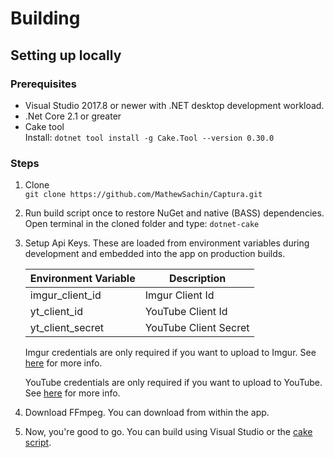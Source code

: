 # Building

## Setting up locally

### Prerequisites
- Visual Studio 2017.8 or newer with .NET desktop development workload.
- .Net Core 2.1 or greater
- Cake tool  
  Install: `dotnet tool install -g Cake.Tool --version 0.30.0`

### Steps
1. Clone  
   `git clone https://github.com/MathewSachin/Captura.git`
2. Run build script once to restore NuGet and native (BASS) dependencies.  
   Open terminal in the cloned folder and type: `dotnet-cake`
3. Setup Api Keys. These are loaded from environment variables during development and embedded into the app on production builds.
   
   Environment Variable | Description
   ---------------------|-------------
   imgur_client_id      | Imgur Client Id
   yt_client_id         | YouTube Client Id
   yt_client_secret     | YouTube Client Secret

   Imgur credentials are only required if you want to upload to Imgur. See [here](https://apidocs.imgur.com/) for more info.

   YouTube credentials are only required if you want to upload to YouTube. See [here](https://developers.google.com/youtube/registering_an_application) for more info.

4. Download FFmpeg. You can download from within the app.
5. Now, you're good to go. You can build using Visual Studio or the [cake script](Cake.md).